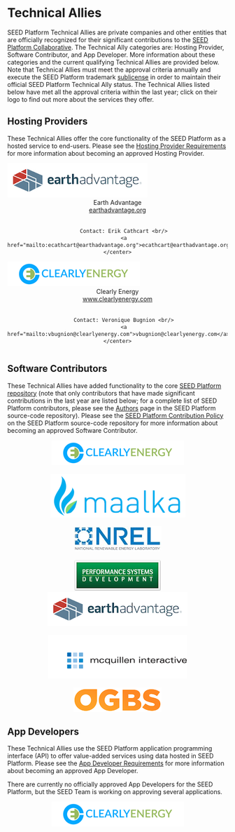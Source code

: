 # Technical Allies

SEED Platform Technical Allies are private companies and other entities that are officially recognized for their significant contributions to the [SEED Platform Collaborative](http://energy.gov/eere/buildings/seed-platform-collaborative). The Technical Ally categories are: Hosting Provider, Software Contributor, and App Developer. More information about these categories and the current qualifying Technical Allies are provided below. Note that Technical Allies must meet the approval criteria annually and execute the SEED Platform trademark [sublicense](http://seedinfo.lbl.gov/SEED_LBNL_sample_license.pdf) in order to maintain their official SEED Platform Technical Ally status. The Technical Allies listed below have met all the approval criteria within the last year; click on their logo to find out more about the services they offer.

## Hosting Providers

These Technical Allies offer the core functionality of the SEED Platform as a hosted service to end-users.
Please see the [Hosting Provider Requirements](hosting_requirements.md) for more information about becoming an approved Hosting Provider.

<div class="row">
  <div class="column">
  	<img src="../images/EA-Logo-Color-400x98.png" /><br/>
  	<center>
	  	Earth Advantage <br/>
		<a href="earthadvantage.org">earthadvantage.org</a><br/><br/>

		Contact: Erik Cathcart <br/>
		<a href="mailto:ecathcart@earthadvantage.org">ecathcart@earthadvantage.org</a>
	</center>
  </div>
  <div class="column">
  	<img src="../images/ClearlyEnergy.png" /><br/>
  	<center>
  		Clearly Energy <br/>
		<a href="www.clearlyenergy.com">www.clearlyenergy.com</a><br/><br/>

		Contact: Veronique Bugnion <br/>
		<a href="mailto:vbugnion@clearlyenergy.com">vbugnion@clearlyenergy.com</a>
	</center>
  </div>
</div>

## Software Contributors

These Technical Allies have added functionality to the core [SEED Platform repository](https://github.com/SEED-platform/seed) (note that only contributors that have made significant contributions in the last year are listed below; for a complete list of SEED Platform contributors, please see the [Authors](https://github.com/SEED-platform/seed/blob/develop/AUTHORS.md) page in the SEED Platform source-code repository).
Please see the [SEED Platform Contribution Policy](https://github.com/SEED-platform/seed/blob/develop/.github/CONTRIBUTING.md) on the SEED Platform source-code repository for more information about becoming an approved Software Contributor.

<div class="row">
  <div class="column">
  	<center>
  	<img src="../images/ClearlyEnergy.png" /><br/><br/>
  	<img src="../images/maalka_logo.png" /><br/><br/>
  	<img src="../images/logo_nrel_c.jpg" /><br/><br/>
  	<img src="../images/psd-logo1.png" /><br/>
  	</center>
  </div>
  <div class="column">
  	<center>
  	<img src="../images/EA-Logo-Color-400x98.png" /><br/><br/>
  	<img src="../images/mi_logo.png" /><br/><br/>
  	<img src="../images/ogbs-logo-rough.png" /><br/>
  	</center>
  </div>
</div>

## App Developers

These Technical Allies use the SEED Platform application programming interface (API) to offer value-added services using data hosted in SEED Platform.
Please see the [App Developer Requirements](app_developer_requirements.md) for more information about becoming an approved App Developer.

There are currently no officially approved App Developers for the SEED Platform, but the SEED Team is working on approving several applications.

<center>
	<img src="../images/ClearlyEnergy.png" /><br/>
</center>
